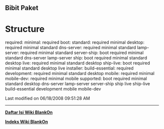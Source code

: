 ## Bibit Paket
# Structure
required:
minimal: required
boot:
standard: required minimal
desktop: required minimal standard
dns-server: required minimal standard
lamp-server: required minimal standard
server-ship: boot required minimal standard dns-server lamp-server
ship: boot required minimal standard desktop
live: required minimal standard desktop
ship-live: boot required minimal standard desktop live
installer:
build-essential: required
development: required minimal standard desktop
mobile: required minimal
mobile-dev: required minimal mobile
supported: boot required minimal standard desktop dns-server lamp-server
server-ship ship live ship-live build-essential development mobile mobile-dev

Last modified on 06/18/2008 09:51:28 AM

---
[**Daftar Isi Wiki BlankOn**](/DaftarIsi/README.md)
 
[**Indeks Wiki BlankOn**](/Indeks.md)
